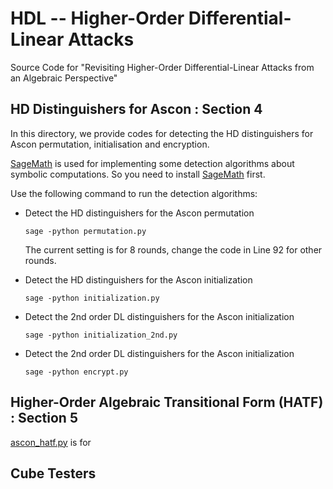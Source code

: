 # HDL -- Higher-Order Differential-Linear Attacks
Source Code for "Revisiting Higher-Order Differential-Linear Attacks from an Algebraic Perspective"

## HD Distinguishers for Ascon : Section 4

In this directory, we provide codes for detecting the HD distinguishers for Ascon permutation, initialisation and encryption. 


[SageMath](https://www.sagemath.org) is used for implementing some detection algorithms about symbolic computations. So you need to install [SageMath](https://www.sagemath.org) first. 

Use the following command to run the detection algorithms:

* Detect the HD distinguishers for the Ascon permutation

	`sage -python permutation.py`

	The current setting is for 8 rounds, change the code in Line 92 for other rounds.

* Detect the HD distinguishers for the Ascon initialization

	`sage -python initialization.py`

* Detect the 2nd order DL distinguishers for the Ascon initialization

	`sage -python initialization_2nd.py`

* Detect the 2nd order DL distinguishers for the Ascon initialization

	`sage -python encrypt.py`

## Higher-Order Algebraic Transitional Form (HATF) : Section 5

[ascon_hatf.py](https://) is for 

## Cube Testers






